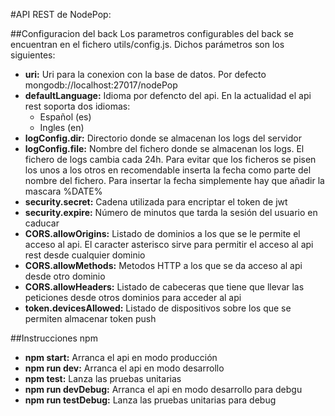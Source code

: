 #API REST de NodePop:

##Configuracion del back
Los parametros configurables del back se encuentran en el fichero utils/config.js. Dichos parámetros son los siguientes:

* **uri:** Uri para la conexion con la base de datos. Por defecto mongodb://localhost:27017/nodePop
* **defaultLanguage:** Idioma por defencto del api. En la actualidad el api rest soporta dos idiomas:
  * Español (es)
  * Ingles (en)
 * **logConfig.dir:** Directorio donde se almacenan los logs del servidor
 * **logConfig.file:** Nombre del fichero donde se almacenan los logs. El fichero de logs cambia cada 24h. Para evitar que los ficheros se pisen los unos a los otros en recomendable inserta la fecha como parte del nombre del fichero. Para insertar la fecha simplemente hay que añadir la mascara %DATE%
 * **security.secret:** Cadena utilizada para encriptar el token de jwt
 * **security.expire:** Número de minutos que tarda la sesión del usuario en caducar
 * **CORS.allowOrigins:** Listado de dominios a los que se le permite el acceso al api. El caracter asterisco sirve para permitir el acceso al api rest desde cualquier dominio
 * **CORS.allowMethods:** Metodos HTTP a los que se da acceso al api desde otro dominio
 * **CORS.allowHeaders:** Listado de cabeceras que tiene que llevar las peticiones desde otros dominios para acceder al api
 * **token.devicesAllowed:** Listado de dispositivos sobre los que se permiten almacenar token push 

##Instrucciones npm
* **npm start:** Arranca el api en modo producción 
* **npm run dev:** Arranca el api en modo desarrollo
* **npm test:** Lanza las pruebas unitarias
* **npm run devDebug:** Arranca el api en modo desarrollo para debgu
* **npm run testDebug:** Lanza las pruebas unitarias para debug